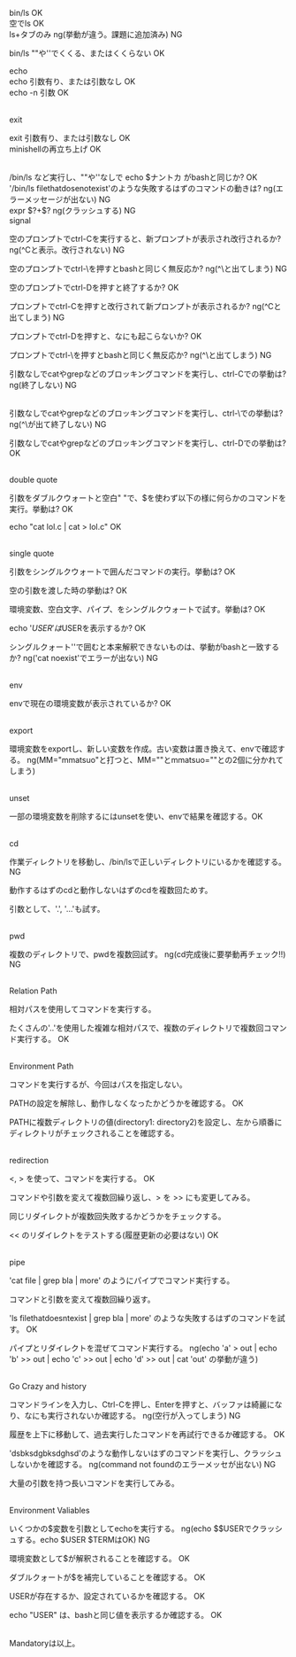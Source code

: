bin/ls OK  
空でls OK  
ls+タブのみ ng(挙動が違う。課題に追加済み) NG

bin/ls ""や''でくくる、またはくくらない OK

echo  
echo 引数有り、または引数なし OK  
echo -n 引数 OK

<br>
exit  

exit 引数有り、または引数なし OK  
minishellの再立ち上げ OK

<br>
/bin/ls など実行し、""や''なしで echo $ナントカ がbashと同じか? OK

<br>
'/bin/ls filethatdosenotexist'のような失敗するはずのコマンドの動きは? ng(エラーメッセージが出ない) NG

<br>
expr $?+$? ng(クラッシュする) NG

<br>
signal

空のプロンプトでctrl-Cを実行すると、新プロンプトが表示され改行されるか? ng(^Cと表示。改行されない) NG

空のプロンプトでctrl-\を押すとbashと同じく無反応か? ng(^\と出てしまう) NG

空のプロンプトでctrl-Dを押すと終了するか? OK

プロンプトでctrl-Cを押すと改行されて新プロンプトが表示されるか? ng(^Cと出てしまう) NG

プロンプトでctrl-Dを押すと、なにも起こらないか? OK

プロンプトでctrl-\を押すとbashと同じく無反応か? ng(^\と出てしまう) NG

引数なしでcatやgrepなどのブロッキングコマンドを実行し、ctrl-Cでの挙動は? ng(終了しない) NG

<br>
引数なしでcatやgrepなどのブロッキングコマンドを実行し、ctrl-\での挙動は? ng(^\が出て終了しない) NG

引数なしでcatやgrepなどのブロッキングコマンドを実行し、ctrl-Dでの挙動は? OK

<br>
double quote

引数をダブルクウォートと空白" "で、$を使わず以下の様に何らかのコマンドを実行。挙動は? OK

echo "cat lol.c | cat > lol.c" OK

<br>
single quote

引数をシングルクウォートで囲んだコマンドの実行。挙動は? OK

空の引数を渡した時の挙動は? OK

環境変数、空白文字、パイプ、をシングルクウォートで試す。挙動は? OK

echo '$USER'は$USERを表示するか? OK

シングルクォート''で囲むと本来解釈できないものは、挙動がbashと一致するか? ng('cat noexist'でエラーが出ない) NG

<br>
env

envで現在の環境変数が表示されているか? OK

<br>
export

環境変数をexportし、新しい変数を作成。古い変数は置き換えて、envで確認する。 ng(MM="mmatsuo"と打つと、MM=""とmmatsuo=""との2個に分かれてしまう)

<br>
unset

一部の環境変数を削除するにはunsetを使い、envで結果を確認する。OK

<br>
cd

作業ディレクトリを移動し、/bin/lsで正しいディレクトリにいるかを確認する。 NG

動作するはずのcdと動作しないはずのcdを複数回ためす。

引数として、'.', '...'も試す。

<br>
pwd

複数のディレクトリで、pwdを複数回試す。 ng(cd完成後に要挙動再チェック!!) NG

<br>
Relation Path

相対パスを使用してコマンドを実行する。

たくさんの'..'を使用した複雑な相対パスで、複数のディレクトリで複数回コマンド実行する。 OK

<br>
Environment Path

コマンドを実行するが、今回はパスを指定しない。

PATHの設定を解除し、動作しなくなったかどうかを確認する。 OK

PATHに複数ディレクトリの値(directory1: directory2)を設定し、左から順番にディレクトリがチェックされることを確認する。

<br>
redirection

<, > を使って、コマンドを実行する。 OK

コマンドや引数を変えて複数回繰り返し、> を >> にも変更してみる。

同じリダイレクトが複数回失敗するかどうかをチェックする。

<< のリダイレクトをテストする(履歴更新の必要はない) OK

<br>
pipe

'cat file | grep bla | more' のようにパイプでコマンド実行する。

コマンドと引数を変えて複数回繰り返す。

'ls filethatdoesntexist | grep bla | more' のような失敗するはずのコマンドを試す。 OK

パイプとリダイレクトを混ぜてコマンド実行する。 ng(echo 'a' > out | echo 'b' >> out | echo 'c' >> out | echo 'd' >> out | cat 'out' の挙動が違う)

<br>
Go Crazy and history

コマンドラインを入力し、Ctrl-Cを押し、Enterを押すと、バッファは綺麗になり、なにも実行されないか確認する。 ng(空行が入ってしまう) NG

履歴を上下に移動して、過去実行したコマンドを再試行できるか確認する。 OK

'dsbksdgbksdghsd'のような動作しないはずのコマンドを実行し、クラッシュしないかを確認する。 ng(command not foundのエラーメッセが出ない) NG

大量の引数を持つ長いコマンドを実行してみる。

<br>
Environment Valiables

いくつかの$変数を引数としてechoを実行する。 ng(echo $$USERでクラッシュする。echo $USER $TERMはOK) NG

環境変数として$が解釈されることを確認する。 OK

ダブルクォートが$を補完していることを確認する。 OK

USERが存在するか、設定されているかを確認する。 OK

echo "USER" は、bashと同じ値を表示するか確認する。 OK

<br>
Mandatoryは以上。

